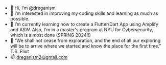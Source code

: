 - 👋 Hi, I’m @dreganism
- 👀 I’m interested in improving my coding skills and learning as much as possible.
- 🌱 I’m currently learning how to create a Flutter/Dart App using Amplify and ASW. Also, I'm in a master's program at NYU for Cybersecurity, which is almost done (SPRING 2024!!)
- 💞️ “We shall not cease from exploration, and the end of all our exploring will be to arrive where we started and know the place for the first time.” T.S. Eliot
- 📫 dreganism2@gmail.com

<!---
dreganism/dreganism is a ✨ special ✨ repository because its `README.md` (this file) appears on your GitHub profile.
You can click the Preview link to take a look at your changes.
--->
